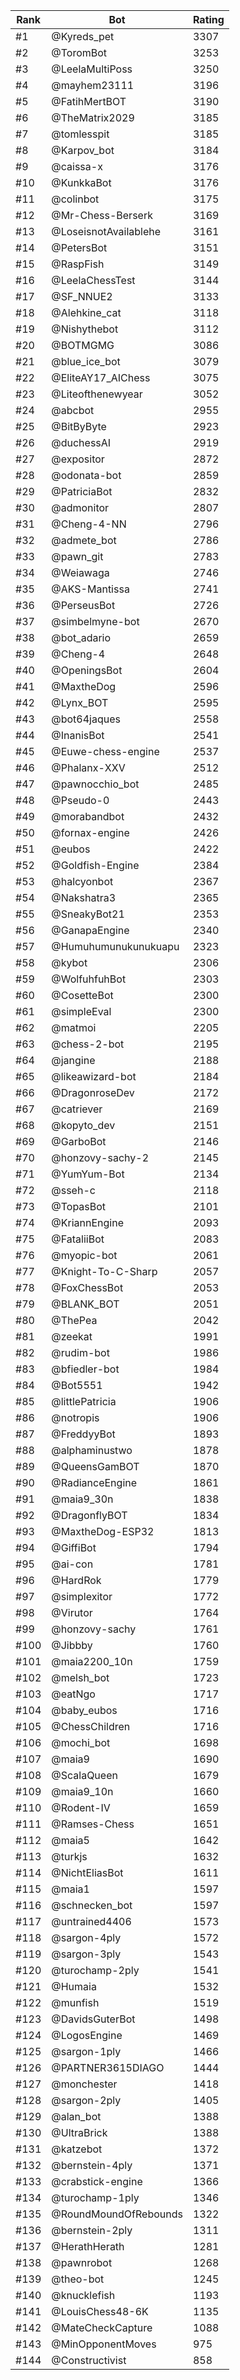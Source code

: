 Rank|Bot|Rating
---|---|---
#1|@Kyreds_pet|3307
#2|@ToromBot|3253
#3|@LeelaMultiPoss|3250
#4|@mayhem23111|3196
#5|@FatihMertBOT|3190
#6|@TheMatrix2029|3185
#7|@tomlesspit|3185
#8|@Karpov_bot|3184
#9|@caissa-x|3176
#10|@KunkkaBot|3176
#11|@colinbot|3175
#12|@Mr-Chess-Berserk|3169
#13|@LoseisnotAvailablehe|3161
#14|@PetersBot|3151
#15|@RaspFish|3149
#16|@LeelaChessTest|3144
#17|@SF_NNUE2|3133
#18|@Alehkine_cat|3118
#19|@Nishythebot|3112
#20|@BOTMGMG|3086
#21|@blue_ice_bot|3079
#22|@EliteAY17_AIChess|3075
#23|@Liteofthenewyear|3052
#24|@abcbot|2955
#25|@BitByByte|2923
#26|@duchessAI|2919
#27|@expositor|2872
#28|@odonata-bot|2859
#29|@PatriciaBot|2832
#30|@admonitor|2807
#31|@Cheng-4-NN|2796
#32|@admete_bot|2786
#33|@pawn_git|2783
#34|@Weiawaga|2746
#35|@AKS-Mantissa|2741
#36|@PerseusBot|2726
#37|@simbelmyne-bot|2670
#38|@bot_adario|2659
#39|@Cheng-4|2648
#40|@OpeningsBot|2604
#41|@MaxtheDog|2596
#42|@Lynx_BOT|2595
#43|@bot64jaques|2558
#44|@InanisBot|2541
#45|@Euwe-chess-engine|2537
#46|@Phalanx-XXV|2512
#47|@pawnocchio_bot|2485
#48|@Pseudo-0|2443
#49|@morabandbot|2432
#50|@fornax-engine|2426
#51|@eubos|2422
#52|@Goldfish-Engine|2384
#53|@halcyonbot|2367
#54|@Nakshatra3|2365
#55|@SneakyBot21|2353
#56|@GanapaEngine|2340
#57|@Humuhumunukunukuapu|2323
#58|@kybot|2306
#59|@WolfuhfuhBot|2303
#60|@CosetteBot|2300
#61|@simpleEval|2300
#62|@matmoi|2205
#63|@chess-2-bot|2195
#64|@jangine|2188
#65|@likeawizard-bot|2184
#66|@DragonroseDev|2172
#67|@catriever|2169
#68|@kopyto_dev|2151
#69|@GarboBot|2146
#70|@honzovy-sachy-2|2145
#71|@YumYum-Bot|2134
#72|@sseh-c|2118
#73|@TopasBot|2101
#74|@KriannEngine|2093
#75|@FataliiBot|2083
#76|@myopic-bot|2061
#77|@Knight-To-C-Sharp|2057
#78|@FoxChessBot|2053
#79|@BLANK_BOT|2051
#80|@ThePea|2042
#81|@zeekat|1991
#82|@rudim-bot|1986
#83|@bfiedler-bot|1984
#84|@Bot5551|1942
#85|@littlePatricia|1906
#86|@notropis|1906
#87|@FreddyyBot|1893
#88|@alphaminustwo|1878
#89|@QueensGamBOT|1870
#90|@RadianceEngine|1861
#91|@maia9_30n|1838
#92|@DragonflyBOT|1834
#93|@MaxtheDog-ESP32|1813
#94|@GiffiBot|1794
#95|@ai-con|1781
#96|@HardRok|1779
#97|@simplexitor|1772
#98|@Virutor|1764
#99|@honzovy-sachy|1761
#100|@Jibbby|1760
#101|@maia2200_10n|1759
#102|@melsh_bot|1723
#103|@eatNgo|1717
#104|@baby_eubos|1716
#105|@ChessChildren|1716
#106|@mochi_bot|1698
#107|@maia9|1690
#108|@ScalaQueen|1679
#109|@maia9_10n|1660
#110|@Rodent-IV|1659
#111|@Ramses-Chess|1651
#112|@maia5|1642
#113|@turkjs|1632
#114|@NichtEliasBot|1611
#115|@maia1|1597
#116|@schnecken_bot|1597
#117|@untrained4406|1573
#118|@sargon-4ply|1572
#119|@sargon-3ply|1543
#120|@turochamp-2ply|1541
#121|@Humaia|1532
#122|@munfish|1519
#123|@DavidsGuterBot|1498
#124|@LogosEngine|1469
#125|@sargon-1ply|1466
#126|@PARTNER3615DIAGO|1444
#127|@monchester|1418
#128|@sargon-2ply|1405
#129|@alan_bot|1388
#130|@UltraBrick|1388
#131|@katzebot|1372
#132|@bernstein-4ply|1371
#133|@crabstick-engine|1366
#134|@turochamp-1ply|1346
#135|@RoundMoundOfRebounds|1322
#136|@bernstein-2ply|1311
#137|@HerathHerath|1281
#138|@pawnrobot|1268
#139|@theo-bot|1245
#140|@knucklefish|1193
#141|@LouisChess48-6K|1135
#142|@MateCheckCapture|1088
#143|@MinOpponentMoves|975
#144|@Constructivist|858
